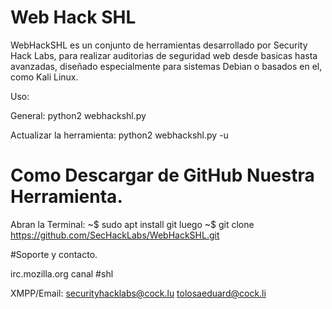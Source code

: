# Web Hack SHL

WebHackSHL es un conjunto de herramientas desarrollado por Security Hack Labs, para realizar auditorias de seguridad web desde basicas hasta avanzadas, diseñado especialmente para sistemas Debian o basados en el, como Kali Linux.

Uso:

General: python2 webhackshl.py

Actualizar la herramienta: python2 webhackshl.py -u

# Como Descargar de GitHub Nuestra Herramienta.
Abran la Terminal:
~$ sudo apt install git
luego 
~$ git clone https://github.com/SecHackLabs/WebHackSHL.git

#Soporte y contacto.

irc.mozilla.org canal #shl

XMPP/Email: securityhacklabs@cock.lu
            tolosaeduard@cock.li
